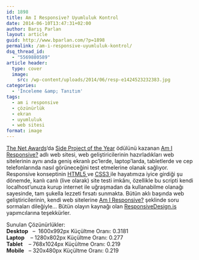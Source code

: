 ```yaml
---
id: 1898
title: Am I Responsive? Uyumluluk Kontrol
date: 2014-06-10T13:47:31+02:00
author: Barış Parlan
layout: article
guid: http://www.bparlan.com/?p=1898
permalink: /am-i-responsive-uyumluluk-kontrol/
dsq_thread_id:
  - "5569880589"
article header:
  type: cover
  image:
    src: /wp-content/uploads/2014/06/resp-e1424523232383.jpg
categories:
  - 'İnceleme &amp; Tanıtım'
tags:
  - am i responsive
  - çözünürlük
  - ekran
  - uyumluluk
  - web sitesi
format: image
---
```


<a href="http://www.thenetawards.com/" target="_blank">The Net Awards</a>&#8216;da <a href="http://www.netmagazine.com/features/net-awards-2013-here-are-winners" target="_blank">Side Project of the Year</a> ödülünü kazanan <a title="Am I Responsive?" href="http://ami.responsivedesign.is/" target="_blank">Am I Responsive?</a> adlı web sitesi, web geliştiricilerinin hazırladıkları web sitelerinin aynı anda geniş ekranlı pc&#8217;lerde, laptop&#8217;larda, tabletlerde ve cep telefonlarında nasıl görüneceğini test etmelerine olanak sağlıyor. Responsive konseptinin <a title="HTML5" href="http://www.w3schools.com/html/html5_intro.asp" target="_blank">HTML5 </a>ve <a title="CSS3" href="http://www.w3schools.com/css/css3_intro.asp" target="_blank">CSS3 </a>ile hayatımıza iyice girdiği şu dönemde, kanlı canlı (live olarak) site testi imkânı, özellikle bu scripti kendi localhost&#8217;unuza kurup internet ile uğraşmadan da kullanabilme olanağı sayesinde, tam şukella lezzeti fırsatı sunmakta. Bütün aklı başında web geliştiricilerinin, kendi web sitelerine <a title="Am I Responsive?" href="http://ami.responsivedesign.is/" target="_blank">Am I Responsive?</a> şeklinde soru sormaları dileğiyle&#8230; Bütün olayın kaynağı olan <a title="Responsive Design is" href="http://responsivedesign.is/" target="_blank">ResponsiveDesign.is</a> yapımcılarına teşekkürler.

Sunulan Çözünürlükler:  
**Desktop**   &#8211;  1600x992px Küçültme Oranı: 0.3181  
**Laptop**    &#8211; 1280x802px Küçültme Oranı: 0.277  
**Tablet**    &#8211; 768x1024px Küçültme Oranı: 0.219  
**Mobile**   &#8211; 320x480px Küçültme Oranı: 0.219
